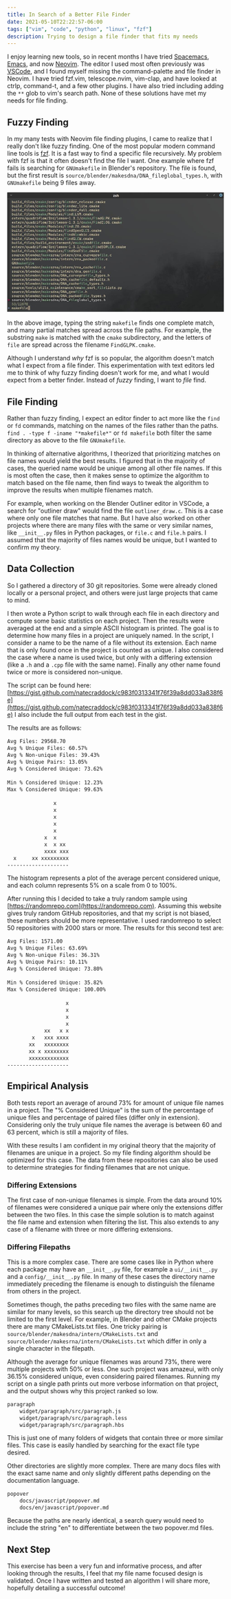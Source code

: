 ```yaml
---
title: In Search of a Better File Finder
date: 2021-05-10T22:22:57-06:00
tags: ["vim", "code", "python", "linux", "fzf"]
description: Trying to design a file finder that fits my needs
---
```


I enjoy learning new tools, so in recent months I have tried [Spacemacs](https://www.spacemacs.org/),
[Emacs](https://www.gnu.org/software/emacs/), and now [Neovim](https://neovim.io). The editor I used
most often previously was [VSCode](https://code.visualstudio.com/), and I found
myself missing the command-palette and file finder in Neovim. I have tried fzf.vim,
telescope.nvim, vim-clap, and have looked at ctrlp, command-t, and a few other plugins.
I have also tried including adding the `**` glob to vim's search path. None of these solutions have
met my needs for file finding.

## Fuzzy Finding

In my many tests with Neovim file finding plugins, I came to realize that I really don't like fuzzy finding.
One of the most popular modern command line tools is [fzf](https://github.com/junegunn/fzf). It is
a fast way to find a specific file recursively. My problem with fzf is that it often doesn't find the file I want.
One example where fzf fails is searching for `GNUmakefile` in Blender's repository. The file is found, but the first result is
`source/blender/makesdna/DNA_fileglobal_types.h`, with `GNUmakefile` being 9 files away.

![fzf failing to find a makefile](/data/images/fzf-failed-me.jpg)

In the above image, typing the string `makefile` finds one complete match, and many partial matches spread
across the file paths. For example, the substring `make` is matched with the `cmake` subdirectory, and the letters
of `file` are spread across the filename `FindGLPK.cmake`.

Although I understand _why_ fzf is so popular, the algorithm doesn't match what I expect from a file finder.
This experimentation with text editors led me to think of why fuzzy finding doesn't work for me, and what I would
expect from a better finder. Instead of _fuzzy_ finding, I want to _file_ find.

## File Finding

Rather than fuzzy finding, I expect an editor finder to act more like the `find` or `fd` commands, matching on the
names of the files rather than the paths. `find . -type f -iname "*makefile*"` or `fd makefile` both filter the same
directory as above to the file `GNUmakefile`.

In thinking of alternative algorithms, I theorized that prioritizing matches on file names would yield the
best results. I figured that in the majority of cases, the queried name would be unique among all other file names.
If this is most often the case, then it makes sense to optimize the algorithm to match based on the file name, then
find ways to tweak the algorithm to improve the results when multiple filenames match.

For example, when working on the Blender Outliner editor in VSCode, a search for "outliner draw" would find the
file `outliner_draw.c`. This is a case where only one file matches that name. But I have also worked on other projects
where there are many files with the same or very similar names, like `__init__.py` files in Python packages, or
`file.c` and `file.h` pairs. I assumed that the majority of files names would be unique, but I wanted to confirm
my theory.

## Data Collection

So I gathered a directory of 30 git repositories. Some were already cloned locally or a personal
project, and others were just large projects that came to mind.

I then wrote a Python script to walk through each file in each directory and compute some basic
statistics on each project. Then the results were averaged at the end and a simple ASCII histogram is
printed. The goal is to determine how many files in a project are uniquely named. In the script, I consider
a name to be the name of a file without its extension. Each name that is only found once in the project is
counted as unique. I also considered the case where a name is used twice, but only with a differing extension
(like a `.h` and a `.cpp` file with the same name). Finally any other name found twice or more is considered
non-unique.

The script can be found here: [https://gist.github.com/natecraddock/c983f0313341f76f39a8dd033a838f6e](https://gist.github.com/natecraddock/c983f0313341f76f39a8dd033a838f6e)
I also include the full output from each test in the gist.

The results are as follows:

```text
Avg Files: 29568.70
Avg % Unique Files: 60.57%
Avg % Non-unique Files: 39.43%
Avg % Unique Pairs: 13.05%
Avg % Considered Unique: 73.62%

Min % Considered Unique: 12.23%
Max % Considered Unique: 99.63%

               x
               x
               x
               x
               x
            x  x
            x  x xx
            xxxx xxx
  x     xx xxxxxxxxx
--------------------
```

The histogram represents a plot of the average percent considered unique, and
each column represents 5% on a scale from 0 to 100%.

After running this I decided to take a truly random sample using [https://randomrepo.com](https://randomrepo.com).
Assuming this website gives truly random GitHub repositories, and that my script is not biased, these numbers should
be more representative. I used randomrepo to select 50 repositories with 2000 stars or more.
The results for this second test are:

```text
Avg Files: 1571.00
Avg % Unique Files: 63.69%
Avg % Non-unique Files: 36.31%
Avg % Unique Pairs: 10.11%
Avg % Considered Unique: 73.80%

Min % Considered Unique: 35.82%
Max % Considered Unique: 100.00%

                   x
                   x
                   x
                   x
            xx   x x
        x   xxx xxxx
       xx   xxxxxxxx
       xx x xxxxxxxx
       xxxxxxxxxxxxx
--------------------
```

## Empirical Analysis

Both tests report an average of around 73% for amount of unique file names in a project. The "% Considered Unique" is
the sum of the percentage of unique files and percentage of paired files (differ only in extension).
Considering only the truly unique file names the average is between 60 and 63 percent, which is still a majority
of files.

With these results I am confident in my original theory that the majority of filenames are unique in a project. So
my file finding algorithm should be optimized for this case. The data from these repositories can also be used to
determine strategies for finding filenames that are not unique.

### Differing Extensions

The first case of non-unique filenames is simple. From the data around 10% of filenames were considered a unique pair
where only the extensions differ between the two files. In this case the simple solution is to match against the file
name and extension when filtering the list. This also extends to any case of a filename with three or more differing
extensions.

### Differing Filepaths

This is a more complex case. There are some cases like in Python where each package may have an `__init__.py` file,
for example a `ui/__init__.py` and a `config/__init__.py` file. In many of these cases the directory name immediately
preceding the filename is enough to distinguish the filename from others in the project.

Sometimes though, the paths preceding two files with the same name are similar for many levels, so this search up the
directory tree should not be limited to the first level. For example, in Blender and other CMake projects there are many
CMakeLists.txt files. One tricky pairing is `source/blender/makesdna/intern/CMakeLists.txt` and
`source/blender/makesrna/intern/CMakeLists.txt` which differ in only a single character in the filepath.

Although the average for unique filenames was around 73%, there were multiple projects with 50% or less.
One such project was amazeui, with only 36.15% considered unique, even considering paired filenames. Running my script
on a single path prints out more verbose information on that project, and the output shows why this project ranked so
low.

```text
paragraph
	widget/paragraph/src/paragraph.js
	widget/paragraph/src/paragraph.less
	widget/paragraph/src/paragraph.hbs
```

This is just one of many folders of widgets that contain three or more similar files. This case is easily handled
by searching for the exact file type desired.

Other directories are slightly more complex. There are many docs files with the exact same name and only slightly different
paths depending on the documentation language.

```text
popover
	docs/javascript/popover.md
	docs/en/javascript/popover.md
```

Because the paths are nearly identical, a search query would need to include the string "en" to differentiate between the two
popover.md files.

## Next Step

This exercise has been a very fun and informative process, and after looking through the results, I feel
that my file name focused design is validated.
Once I have written and tested an algorithm I will share more, hopefully detailing a successful outcome!
